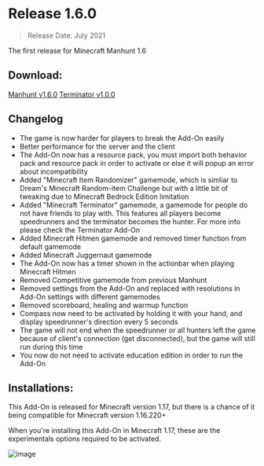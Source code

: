 # Release 1.6.0
> Release Date: July 2021

The first release for Minecraft Manhunt 1.6

## Download:
[Manhunt v1.6.0](https://bit.ly/mcmh160)
[Terminator v1.0.0](https://bit.ly/mcrobot100)

## Changelog
- The game is now harder for players to break the Add-On easily
- Better performance for the server and the client
- The Add-On now has a resource pack, you must import both behavior pack and resource pack in order to activate or else it will popup an error about incompatibility
- Added "Minecraft Item Randomizer" gamemode, which is simliar to Dream's Minecraft Random-item Challenge but with a little bit of tweaking due to Minecraft Bedrock Edition limitation
- Added "Minecraft Terminator" gamemode, a gamemode for people do not have friends to play with. This features all players become speedrunners and the terminator becomes the hunter. For more info please check the Terminator Add-On
- Added Minecraft Hitmen gamemode and removed timer function from default gamemode
- Added Minecraft Juggernaut gamemode
- The Add-On now has a timer shown in the actionbar when playing Minecraft Hitmen
- Removed Competitive gamemode from previous Manhunt
- Removed settings from the Add-On and replaced with resolutions in Add-On settings with different gamemodes
- Removed scoreboard, healing and warmup function
- Compass now need to be activated by holding it with your hand, and display speedrunner's direction every 5 seconds
- The game will not end when the speedrunner or all hunters left the game because of client's connection (get disconnected), but the game will still run during this time
- You now do not need to activate education edition in order to run the Add-On

## Installations:
This Add-On is released for Minecraft version 1.17, but there is a chance of it being compatible for Minecraft version 1.16.220+

When you're installing this Add-On in Minecraft 1.17, these are the experimentals options required to be activated.

![image](https://media.discordapp.net/attachments/583617915203354633/860461710761918484/unknown.png)